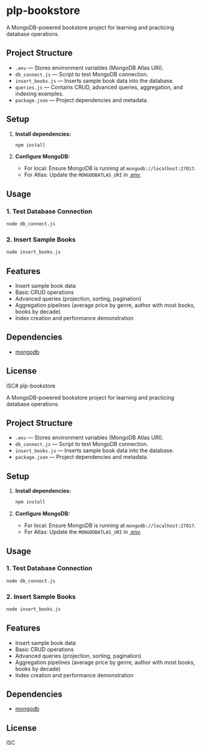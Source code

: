 # plp-bookstore

A MongoDB-powered bookstore project for learning and practicing database operations.

## Project Structure

- `.env` — Stores environment variables (MongoDB Atlas URI).
- `db_connect.js` — Script to test MongoDB connection.
- `insert_books.js` — Inserts sample book data into the database.
- `queries.js` — Contains CRUD, advanced queries, aggregation, and indexing examples.
- `package.json` — Project dependencies and metadata.

## Setup

1. **Install dependencies:**
   ```sh
   npm install
   ```

2. **Configure MongoDB:**
   - For local: Ensure MongoDB is running at `mongodb://localhost:27017`.
   - For Atlas: Update the `MONGODBATLAS_URI` in [.env](.env).

## Usage

### 1. Test Database Connection

```sh
node db_connect.js
```

### 2. Insert Sample Books

```sh
node insert_books.js
```

## Features

- Insert sample book data
- Basic CRUD operations
- Advanced queries (projection, sorting, pagination)
- Aggregation pipelines (average price by genre, author with most books, books by decade)
- Index creation and performance demonstration

## Dependencies

- [mongodb](https://www.npmjs.com/package/mongodb)

## License

ISC# plp-bookstore

A MongoDB-powered bookstore project for learning and practicing database operations.

## Project Structure

- `.env` — Stores environment variables (MongoDB Atlas URI).
- `db_connect.js` — Script to test MongoDB connection.
- `insert_books.js` — Inserts sample book data into the database.
- `package.json` — Project dependencies and metadata.

## Setup

1. **Install dependencies:**
   ```sh
   npm install
   ```

2. **Configure MongoDB:**
   - For local: Ensure MongoDB is running at `mongodb://localhost:27017`.
   - For Atlas: Update the `MONGODBATLAS_URI` in [.env](.env).

## Usage

### 1. Test Database Connection

```sh
node db_connect.js
```

### 2. Insert Sample Books

```sh
node insert_books.js
```

## Features

- Insert sample book data
- Basic CRUD operations
- Advanced queries (projection, sorting, pagination)
- Aggregation pipelines (average price by genre, author with most books, books by decade)
- Index creation and performance demonstration

## Dependencies

- [mongodb](https://www.npmjs.com/package/mongodb)

## License

ISC
